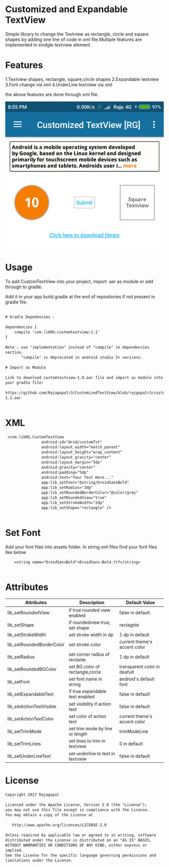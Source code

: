 
# Customized and Expandable TextView

Simple library to change the Textview as rectangle, circle and square shapes by adding one line of code in xml file.Multiple features are implemented in sindgle textview element.

# Features

1.Textview shapes, rectangle, square,circle shapes
2.Expandable textview
3.Font change via xml
4.UnderLine textview via xml

the above features are done through xml file.

 ![Screenshot](screenshot1.png)

# Usage
To add CustomTextView into your project, import .aar as module or add through to gradle. 


Add it in your app build.gradle at the end of repositories if not present in gradle file:

```

# Gradle Depedencies :

dependencies {
    compile 'com.libRG:customtextview:1.1'
}

Note : use "implementation" instead of "compile" in dependencies section.
       "compile" is deprecated in android studio 3+ versions. 

# Import as Module

Link to download customtextview-1.0.aar file and import as module into your gradle file:

https://github.com/Rajagopalr3/CustomizedTextView/blob/rajgopalr3/customtextview-1.1.aar


```

# XML

```
 <com.libRG.CustomTextView
                android:id="@+id/customTxt"
                android:layout_width="match_parent"
                android:layout_height="wrap_content"
                android:layout_gravity="center"
                android:layout_margin="5dp"
                android:gravity="center"
                android:padding="5dp"
                android:text="Your Text Here..."
                app:lib_setFont="@string/DroidSansBold"
                app:lib_setRadius="3dp"
                app:lib_setRoundedBorderColor="@color/grey"
                app:lib_setRoundedView="true"
                app:lib_setStrokeWidth="2dp"
                app:lib_setShape="rectangle" />
                      
```


# Set Font
  Add your font files into assets folder. In string.xml files find your font files like below

```
    <string name="DroidSansBold">DroidSans-Bold.ttf</string>
    
```


# Attributes

 |        Attributes          |            Description            |         Default Value         |
 | ------------------------   | -------------------------------   | --------------------------    |
 | lib_setRoundedView         | if true rounded view enabled      |  false in default             |
 | lib_setShape               | if roundedview true, set shape    |  rectagnle|oval               |
 | lib_setStrokeWidth         | set stroke width in dp            |  1 dp in default              |
 | lib_setRoundedBorderColor  | set stroke color                  |  current theme's accent color |
 | lib_setRadius              | set corner radius of rectanle     |  1 dp in default              |
 | lib_setRoundedBGColor      | set BG color of rectangle,circle  |  transparent color in deafult |
 | lib_setFont                | set font name in string           |  android's default font       |
 | lib_setExpandableText      | if true expandable text enabled   |  false in default             |
 | lib_setActionTextVisible   | set visibility if action text     |  false in default             |
 | lib_setActionTextColor     | set color of action text          |  current theme's accent color |
 | lib_setTrimMode            | set trim mode by line or length   |  trimModeLine|trimModeLength  |
 | lib_setTrimLines           | set lines to trim in textview     |  0 in default                 |
 | lib_setUnderLineText       | set underline to text in textview |  false in default             |





# License

```
Copyright 2017 Rajagopal

Licensed under the Apache License, Version 2.0 (the "License");
you may not use this file except in compliance with the License.
You may obtain a copy of the License at

   http://www.apache.org/licenses/LICENSE-2.0

Unless required by applicable law or agreed to in writing, software
distributed under the License is distributed on an "AS IS" BASIS,
WITHOUT WARRANTIES OR CONDITIONS OF ANY KIND, either express or implied.
See the License for the specific language governing permissions and
limitations under the License.

```
